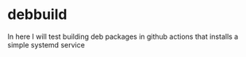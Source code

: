 # debbuild
In here I will test building deb packages in github actions that installs a simple systemd service
